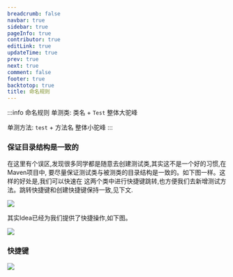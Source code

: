```yaml
---
breadcrumb: false
navbar: true
sidebar: true
pageInfo: true
contributor: true
editLink: true
updateTime: true
prev: true
next: true
comment: false
footer: true
backtotop: true
title: 命名规则
---
```



:::info 命名规则
单测类: 类名 + `Test` 整体大驼峰

单测方法: `test` + 方法名 整体小驼峰
:::

### 保证目录结构是一致的

在这里有个误区,发现很多同学都是随意去创建测试类,其实这不是一个好的习惯,在Maven项目中,
要尽量保证测试类与被测类的目录结构是一致的。如下图一样。这样的好处是,我们可以快速在
这两个类中进行快捷键跳转,也方便我们去新增测试方法。<Highlight color="green">跳转快捷键和创建快捷键保持一致,见下文.</Highlight>


![](https://img.springlearn.cn/blog/learn_1618123124000.png)

其实Idea已经为我们提供了快捷操作,如下图。

![](/junit.gif)


### 快捷键

![](https://img.springlearn.cn/blog/learn_1618036976000.png)
